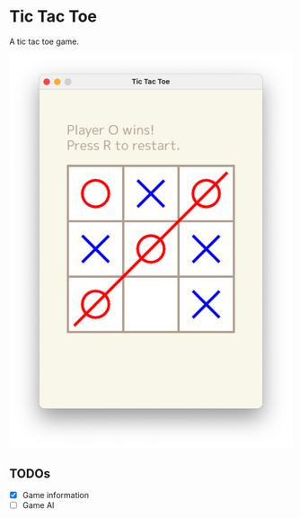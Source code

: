 # Tic Tac Toe

A tic tac toe game.

![Game Playing](./game_playing.png)

## TODOs

- [x] Game information
- [ ] Game AI
